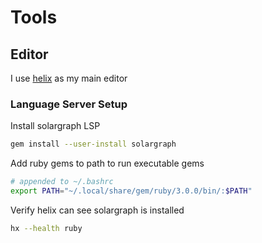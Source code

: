 # Tools

## Editor

I use [helix](https://helix-editor.com/) as my main editor 

### Language Server Setup

Install solargraph LSP

``` bash
gem install --user-install solargraph
```

Add ruby gems to path to run executable gems
``` bash
# appended to ~/.bashrc
export PATH="~/.local/share/gem/ruby/3.0.0/bin/:$PATH"
```

Verify helix can see solargraph is installed
``` bash
hx --health ruby
```